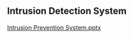 ## Intrusion Detection System
[Intrusion Prevention System.pptx](https://github.com/vermiilion/20220830ResearchRepo/files/9753736/Intrusion.Prevention.System.pptx)
